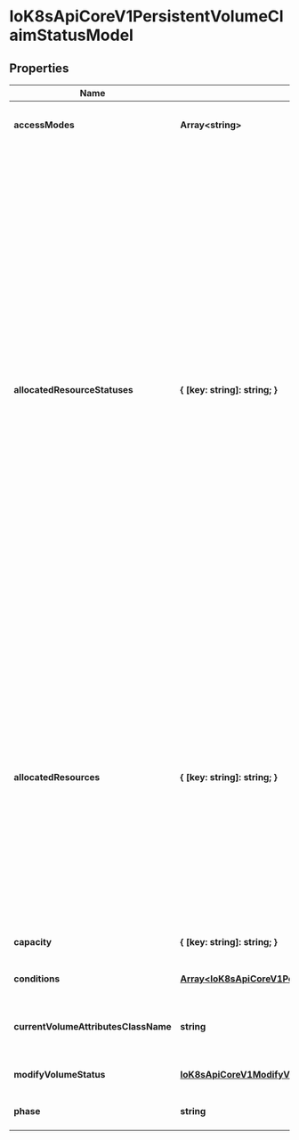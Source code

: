 # IoK8sApiCoreV1PersistentVolumeClaimStatusModel

## Properties

Name | Type | Description | Notes
------------ | ------------- | ------------- | -------------
**accessModes** | **Array&lt;string&gt;** | accessModes contains the actual access modes the volume backing the PVC has. More info: https://kubernetes.io/docs/concepts/storage/persistent-volumes#access-modes-1 | [optional] [default to undefined]
**allocatedResourceStatuses** | **{ [key: string]: string; }** | allocatedResourceStatuses stores status of resource being resized for the given PVC. Key names follow standard Kubernetes label syntax. Valid values are either:  * Un-prefixed keys:   - storage - the capacity of the volume.  * Custom resources must use implementation-defined prefixed names such as \&quot;example.com/my-custom-resource\&quot; Apart from above values - keys that are unprefixed or have kubernetes.io prefix are considered reserved and hence may not be used.  ClaimResourceStatus can be in any of following states:  - ControllerResizeInProgress:   State set when resize controller starts resizing the volume in control-plane.  - ControllerResizeFailed:   State set when resize has failed in resize controller with a terminal error.  - NodeResizePending:   State set when resize controller has finished resizing the volume but further resizing of   volume is needed on the node.  - NodeResizeInProgress:   State set when kubelet starts resizing the volume.  - NodeResizeFailed:   State set when resizing has failed in kubelet with a terminal error. Transient errors don\&#39;t set   NodeResizeFailed. For example: if expanding a PVC for more capacity - this field can be one of the following states:  - pvc.status.allocatedResourceStatus[\&#39;storage\&#39;] &#x3D; \&quot;ControllerResizeInProgress\&quot;      - pvc.status.allocatedResourceStatus[\&#39;storage\&#39;] &#x3D; \&quot;ControllerResizeFailed\&quot;      - pvc.status.allocatedResourceStatus[\&#39;storage\&#39;] &#x3D; \&quot;NodeResizePending\&quot;      - pvc.status.allocatedResourceStatus[\&#39;storage\&#39;] &#x3D; \&quot;NodeResizeInProgress\&quot;      - pvc.status.allocatedResourceStatus[\&#39;storage\&#39;] &#x3D; \&quot;NodeResizeFailed\&quot; When this field is not set, it means that no resize operation is in progress for the given PVC.  A controller that receives PVC update with previously unknown resourceName or ClaimResourceStatus should ignore the update for the purpose it was designed. For example - a controller that only is responsible for resizing capacity of the volume, should ignore PVC updates that change other valid resources associated with PVC.  This is an alpha field and requires enabling RecoverVolumeExpansionFailure feature. | [optional] [default to undefined]
**allocatedResources** | **{ [key: string]: string; }** | allocatedResources tracks the resources allocated to a PVC including its capacity. Key names follow standard Kubernetes label syntax. Valid values are either:  * Un-prefixed keys:   - storage - the capacity of the volume.  * Custom resources must use implementation-defined prefixed names such as \&quot;example.com/my-custom-resource\&quot; Apart from above values - keys that are unprefixed or have kubernetes.io prefix are considered reserved and hence may not be used.  Capacity reported here may be larger than the actual capacity when a volume expansion operation is requested. For storage quota, the larger value from allocatedResources and PVC.spec.resources is used. If allocatedResources is not set, PVC.spec.resources alone is used for quota calculation. If a volume expansion capacity request is lowered, allocatedResources is only lowered if there are no expansion operations in progress and if the actual volume capacity is equal or lower than the requested capacity.  A controller that receives PVC update with previously unknown resourceName should ignore the update for the purpose it was designed. For example - a controller that only is responsible for resizing capacity of the volume, should ignore PVC updates that change other valid resources associated with PVC.  This is an alpha field and requires enabling RecoverVolumeExpansionFailure feature. | [optional] [default to undefined]
**capacity** | **{ [key: string]: string; }** | capacity represents the actual resources of the underlying volume. | [optional] [default to undefined]
**conditions** | [**Array&lt;IoK8sApiCoreV1PersistentVolumeClaimCondition&gt;**](IoK8sApiCoreV1PersistentVolumeClaimCondition.md) | conditions is the current Condition of persistent volume claim. If underlying persistent volume is being resized then the Condition will be set to \&#39;Resizing\&#39;. | [optional] [default to undefined]
**currentVolumeAttributesClassName** | **string** | currentVolumeAttributesClassName is the current name of the VolumeAttributesClass the PVC is using. When unset, there is no VolumeAttributeClass applied to this PersistentVolumeClaim This is an alpha field and requires enabling VolumeAttributesClass feature. | [optional] [default to undefined]
**modifyVolumeStatus** | [**IoK8sApiCoreV1ModifyVolumeStatus**](IoK8sApiCoreV1ModifyVolumeStatus.md) |  | [optional] [default to undefined]
**phase** | **string** | phase represents the current phase of PersistentVolumeClaim. | [optional] [default to undefined]


